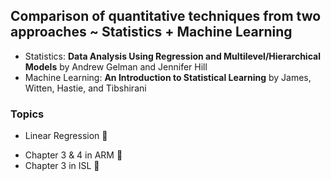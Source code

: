 ## Comparison of quantitative techniques from two approaches ~ Statistics + Machine Learning 

* Statistics: **Data Analysis Using Regression and Multilevel/Hierarchical Models** by Andrew Gelman and Jennifer Hill
* Machine Learning: **An Introduction to Statistical Learning** by James, Witten, Hastie, and Tibshirani 

### Topics 

* Linear Regression :small_orange_diamond:
+ Chapter 3 & 4 in ARM :construction:
+ Chapter 3 in ISL :construction:


